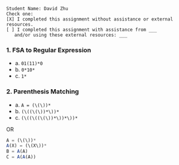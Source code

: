 ```
Student Name: David Zhu
Check one:
[X] I completed this assignment without assistance or external resources.
[ ] I completed this assignment with assistance from ___
   and/or using these external resources: ___
```

### 1. FSA to Regular Expression

- a. `01(11)*0`
- b. `0*10*`
- c. `1*`

### 2. Parenthesis Matching

- a. `A = (\(\))*`
- b. `(\((\(\))*\))*`
- c. `(\((\((\(\))*\))*\))*`

OR

```javascript
A = (\(\))*
A(X) = (\(X\))*
B = A(A)
C = A(A(A))
```
